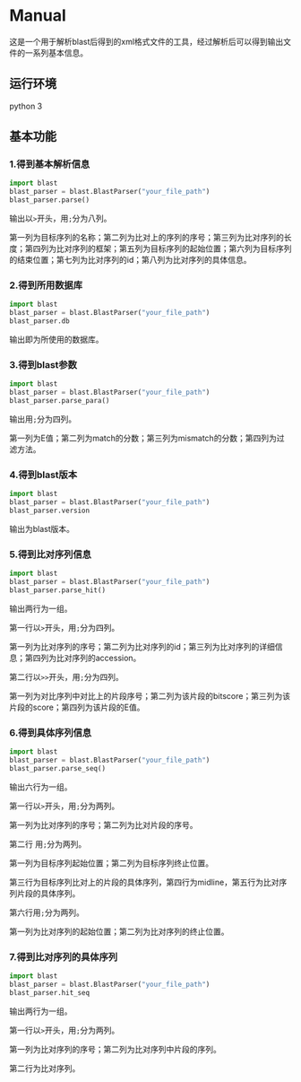 # Manual

这是一个用于解析blast后得到的xml格式文件的工具，经过解析后可以得到输出文件的一系列基本信息。

## 运行环境

python 3

## 基本功能

### 1.得到基本解析信息

```python
import blast
blast_parser = blast.BlastParser("your_file_path")
blast_parser.parse()
```

输出以`>`开头，用`;`分为八列。

第一列为目标序列的名称；第二列为比对上的序列的序号；第三列为比对序列的长度；第四列为比对序列的框架；第五列为目标序列的起始位置；第六列为目标序列的结束位置；第七列为比对序列的id；第八列为比对序列的具体信息。

### 2.得到所用数据库

```python
import blast
blast_parser = blast.BlastParser("your_file_path")
blast_parser.db
```

输出即为所使用的数据库。

### 3.得到blast参数

```python
import blast
blast_parser = blast.BlastParser("your_file_path")
blast_parser.parse_para()
```

输出用`;`分为四列。

第一列为E值；第二列为match的分数；第三列为mismatch的分数；第四列为过滤方法。

### 4.得到blast版本

```python
import blast
blast_parser = blast.BlastParser("your_file_path")
blast_parser.version
```

输出为blast版本。

### 5.得到比对序列信息

```python
import blast
blast_parser = blast.BlastParser("your_file_path")
blast_parser.parse_hit()
```

输出两行为一组。

第一行以`>`开头，用`;`分为四列。

第一列为比对序列的序号；第二列为比对序列的id；第三列为比对序列的详细信息；第四列为比对序列的accession。

第二行以`>>`开头，用`;`分为四列。

第一列为对比序列中对比上的片段序号；第二列为该片段的bitscore；第三列为该片段的score；第四列为该片段的E值。

### 6.得到具体序列信息

```python
import blast
blast_parser = blast.BlastParser("your_file_path")
blast_parser.parse_seq()
```

输出六行为一组。

第一行以`>`开头，用`;`分为两列。

第一列为比对序列的序号；第二列为比对片段的序号。

第二行 用`;`分为两列。

第一列为目标序列起始位置；第二列为目标序列终止位置。

第三行为目标序列比对上的片段的具体序列，第四行为midline，第五行为比对序列片段的具体序列。

第六行用`;`分为两列。

第一列为比对序列的起始位置；第二列为比对序列的终止位置。

### 7.得到比对序列的具体序列

```python
import blast
blast_parser = blast.BlastParser("your_file_path")
blast_parser.hit_seq
```

输出两行为一组。

第一行以`>`开头，用`;`分为两列。

第一列为比对序列的序号；第二列为比对序列中片段的序列。

第二行为比对序列。